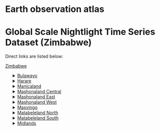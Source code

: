 # Earth observation atlas
 # Global Scale Nightlight Time Series Dataset (Zimbabwe)
Direct links are listed below:

<a href="https://eoatlas-nightlight.s3.amazonaws.com/eoatlas-monthly-nightlight-00183.csv">Zimbabwe</a>
<ul>
<details>
<summary><a href="https://eoatlas-nightlight.s3.amazonaws.com/eoatlas-monthly-nightlight-03135.csv">Bulawayo</a></summary>
<ul>
<ol>
<li><a href="https://eoatlas-nightlight.s3.amazonaws.com/eoatlas-monthly-nightlight-49154.csv">Bulawayo</a></li></ul>
</ol>
</details>
<details>
<summary><a href="https://eoatlas-nightlight.s3.amazonaws.com/eoatlas-monthly-nightlight-03136.csv">Harare</a></summary>
<ul>
<ol>
<li><a href="https://eoatlas-nightlight.s3.amazonaws.com/eoatlas-monthly-nightlight-49167.csv">Chitungwiza</a></li><li><a href="https://eoatlas-nightlight.s3.amazonaws.com/eoatlas-monthly-nightlight-49169.csv">Epworth</a></li><li><a href="https://eoatlas-nightlight.s3.amazonaws.com/eoatlas-monthly-nightlight-49180.csv">Harare</a></li><li><a href="https://eoatlas-nightlight.s3.amazonaws.com/eoatlas-monthly-nightlight-49181.csv">Harare Rural</a></li></ul>
</ol>
</details>
<details>
<summary><a href="https://eoatlas-nightlight.s3.amazonaws.com/eoatlas-monthly-nightlight-03137.csv">Manicaland</a></summary>
<ul>
<ol>
<li><a href="https://eoatlas-nightlight.s3.amazonaws.com/eoatlas-monthly-nightlight-49153.csv">Buhera</a></li><li><a href="https://eoatlas-nightlight.s3.amazonaws.com/eoatlas-monthly-nightlight-49160.csv">Chimanimani</a></li><li><a href="https://eoatlas-nightlight.s3.amazonaws.com/eoatlas-monthly-nightlight-49162.csv">Chipinge</a></li><li><a href="https://eoatlas-nightlight.s3.amazonaws.com/eoatlas-monthly-nightlight-49163.csv">Chipinge Urban</a></li><li><a href="https://eoatlas-nightlight.s3.amazonaws.com/eoatlas-monthly-nightlight-49195.csv">Makoni</a></li><li><a href="https://eoatlas-nightlight.s3.amazonaws.com/eoatlas-monthly-nightlight-49209.csv">Mutare</a></li><li><a href="https://eoatlas-nightlight.s3.amazonaws.com/eoatlas-monthly-nightlight-49210.csv">Mutare Urban</a></li><li><a href="https://eoatlas-nightlight.s3.amazonaws.com/eoatlas-monthly-nightlight-49211.csv">Mutasa</a></li><li><a href="https://eoatlas-nightlight.s3.amazonaws.com/eoatlas-monthly-nightlight-49217.csv">Nyanga</a></li><li><a href="https://eoatlas-nightlight.s3.amazonaws.com/eoatlas-monthly-nightlight-49220.csv">Rusape</a></li></ul>
</ol>
</details>
<details>
<summary><a href="https://eoatlas-nightlight.s3.amazonaws.com/eoatlas-monthly-nightlight-03138.csv">Mashonaland Central</a></summary>
<ul>
<ol>
<li><a href="https://eoatlas-nightlight.s3.amazonaws.com/eoatlas-monthly-nightlight-49149.csv">Bindura</a></li><li><a href="https://eoatlas-nightlight.s3.amazonaws.com/eoatlas-monthly-nightlight-49150.csv">Bindura Urban</a></li><li><a href="https://eoatlas-nightlight.s3.amazonaws.com/eoatlas-monthly-nightlight-49156.csv">Centenary/ Muzarabani</a></li><li><a href="https://eoatlas-nightlight.s3.amazonaws.com/eoatlas-monthly-nightlight-49174.csv">Guruve</a></li><li><a href="https://eoatlas-nightlight.s3.amazonaws.com/eoatlas-monthly-nightlight-49202.csv">Mazowe</a></li><li><a href="https://eoatlas-nightlight.s3.amazonaws.com/eoatlas-monthly-nightlight-49204.csv">Mbire</a></li><li><a href="https://eoatlas-nightlight.s3.amazonaws.com/eoatlas-monthly-nightlight-49206.csv">Mount Darwin</a></li><li><a href="https://eoatlas-nightlight.s3.amazonaws.com/eoatlas-monthly-nightlight-49213.csv">Mvurwi</a></li><li><a href="https://eoatlas-nightlight.s3.amazonaws.com/eoatlas-monthly-nightlight-49221.csv">Rushinga</a></li><li><a href="https://eoatlas-nightlight.s3.amazonaws.com/eoatlas-monthly-nightlight-49225.csv">Shamva</a></li></ul>
</ol>
</details>
<details>
<summary><a href="https://eoatlas-nightlight.s3.amazonaws.com/eoatlas-monthly-nightlight-03139.csv">Mashonaland East</a></summary>
<ul>
<ol>
<li><a href="https://eoatlas-nightlight.s3.amazonaws.com/eoatlas-monthly-nightlight-49159.csv">Chikomba</a></li><li><a href="https://eoatlas-nightlight.s3.amazonaws.com/eoatlas-monthly-nightlight-49173.csv">Goromonzi</a></li><li><a href="https://eoatlas-nightlight.s3.amazonaws.com/eoatlas-monthly-nightlight-49185.csv">Hwedza</a></li><li><a href="https://eoatlas-nightlight.s3.amazonaws.com/eoatlas-monthly-nightlight-49197.csv">Marondera</a></li><li><a href="https://eoatlas-nightlight.s3.amazonaws.com/eoatlas-monthly-nightlight-49198.csv">Marondera Urban</a></li><li><a href="https://eoatlas-nightlight.s3.amazonaws.com/eoatlas-monthly-nightlight-49207.csv">Mudzi</a></li><li><a href="https://eoatlas-nightlight.s3.amazonaws.com/eoatlas-monthly-nightlight-49208.csv">Murehwa</a></li><li><a href="https://eoatlas-nightlight.s3.amazonaws.com/eoatlas-monthly-nightlight-49212.csv">Mutoko</a></li><li><a href="https://eoatlas-nightlight.s3.amazonaws.com/eoatlas-monthly-nightlight-49222.csv">Ruwa</a></li><li><a href="https://eoatlas-nightlight.s3.amazonaws.com/eoatlas-monthly-nightlight-49224.csv">Seke</a></li><li><a href="https://eoatlas-nightlight.s3.amazonaws.com/eoatlas-monthly-nightlight-49231.csv">Uzumba Maramba Pfungwe</a></li></ul>
</ol>
</details>
<details>
<summary><a href="https://eoatlas-nightlight.s3.amazonaws.com/eoatlas-monthly-nightlight-03140.csv">Mashonaland West</a></summary>
<ul>
<ol>
<li><a href="https://eoatlas-nightlight.s3.amazonaws.com/eoatlas-monthly-nightlight-49157.csv">Chegutu</a></li><li><a href="https://eoatlas-nightlight.s3.amazonaws.com/eoatlas-monthly-nightlight-49158.csv">Chegutu Urban</a></li><li><a href="https://eoatlas-nightlight.s3.amazonaws.com/eoatlas-monthly-nightlight-49161.csv">Chinhoyi</a></li><li><a href="https://eoatlas-nightlight.s3.amazonaws.com/eoatlas-monthly-nightlight-49182.csv">Hurungwe</a></li><li><a href="https://eoatlas-nightlight.s3.amazonaws.com/eoatlas-monthly-nightlight-49187.csv">Kadoma Urban</a></li><li><a href="https://eoatlas-nightlight.s3.amazonaws.com/eoatlas-monthly-nightlight-49188.csv">Kariba</a></li><li><a href="https://eoatlas-nightlight.s3.amazonaws.com/eoatlas-monthly-nightlight-49189.csv">Kariba Urban</a></li><li><a href="https://eoatlas-nightlight.s3.amazonaws.com/eoatlas-monthly-nightlight-49190.csv">Karoi</a></li><li><a href="https://eoatlas-nightlight.s3.amazonaws.com/eoatlas-monthly-nightlight-49194.csv">Makonde</a></li><li><a href="https://eoatlas-nightlight.s3.amazonaws.com/eoatlas-monthly-nightlight-49205.csv">Mhondoro-Ngezi</a></li><li><a href="https://eoatlas-nightlight.s3.amazonaws.com/eoatlas-monthly-nightlight-49216.csv">Norton</a></li><li><a href="https://eoatlas-nightlight.s3.amazonaws.com/eoatlas-monthly-nightlight-49223.csv">Sanyati</a></li><li><a href="https://eoatlas-nightlight.s3.amazonaws.com/eoatlas-monthly-nightlight-49234.csv">Zvimba</a></li></ul>
</ol>
</details>
<details>
<summary><a href="https://eoatlas-nightlight.s3.amazonaws.com/eoatlas-monthly-nightlight-03141.csv">Masvingo</a></summary>
<ul>
<ol>
<li><a href="https://eoatlas-nightlight.s3.amazonaws.com/eoatlas-monthly-nightlight-49148.csv">Bikita</a></li><li><a href="https://eoatlas-nightlight.s3.amazonaws.com/eoatlas-monthly-nightlight-49164.csv">Chiredzi</a></li><li><a href="https://eoatlas-nightlight.s3.amazonaws.com/eoatlas-monthly-nightlight-49165.csv">Chiredzi Urban</a></li><li><a href="https://eoatlas-nightlight.s3.amazonaws.com/eoatlas-monthly-nightlight-49168.csv">Chivi</a></li><li><a href="https://eoatlas-nightlight.s3.amazonaws.com/eoatlas-monthly-nightlight-49175.csv">Gutu</a></li><li><a href="https://eoatlas-nightlight.s3.amazonaws.com/eoatlas-monthly-nightlight-49199.csv">Masvingo</a></li><li><a href="https://eoatlas-nightlight.s3.amazonaws.com/eoatlas-monthly-nightlight-49200.csv">Masvingo Urban</a></li><li><a href="https://eoatlas-nightlight.s3.amazonaws.com/eoatlas-monthly-nightlight-49214.csv">Mwenezi</a></li><li><a href="https://eoatlas-nightlight.s3.amazonaws.com/eoatlas-monthly-nightlight-49233.csv">Zaka</a></li></ul>
</ol>
</details>
<details>
<summary><a href="https://eoatlas-nightlight.s3.amazonaws.com/eoatlas-monthly-nightlight-03142.csv">Matabeleland North</a></summary>
<ul>
<ol>
<li><a href="https://eoatlas-nightlight.s3.amazonaws.com/eoatlas-monthly-nightlight-49151.csv">Binga</a></li><li><a href="https://eoatlas-nightlight.s3.amazonaws.com/eoatlas-monthly-nightlight-49152.csv">Bubi</a></li><li><a href="https://eoatlas-nightlight.s3.amazonaws.com/eoatlas-monthly-nightlight-49183.csv">Hwange</a></li><li><a href="https://eoatlas-nightlight.s3.amazonaws.com/eoatlas-monthly-nightlight-49184.csv">Hwange Urban</a></li><li><a href="https://eoatlas-nightlight.s3.amazonaws.com/eoatlas-monthly-nightlight-49193.csv">Lupane</a></li><li><a href="https://eoatlas-nightlight.s3.amazonaws.com/eoatlas-monthly-nightlight-49215.csv">Nkayi</a></li><li><a href="https://eoatlas-nightlight.s3.amazonaws.com/eoatlas-monthly-nightlight-49228.csv">Tsholotsho</a></li><li><a href="https://eoatlas-nightlight.s3.amazonaws.com/eoatlas-monthly-nightlight-49229.csv">Umguza</a></li><li><a href="https://eoatlas-nightlight.s3.amazonaws.com/eoatlas-monthly-nightlight-49232.csv">Victoria Falls</a></li></ul>
</ol>
</details>
<details>
<summary><a href="https://eoatlas-nightlight.s3.amazonaws.com/eoatlas-monthly-nightlight-03143.csv">Matabeleland South</a></summary>
<ul>
<ol>
<li><a href="https://eoatlas-nightlight.s3.amazonaws.com/eoatlas-monthly-nightlight-49146.csv">Beitbridge</a></li><li><a href="https://eoatlas-nightlight.s3.amazonaws.com/eoatlas-monthly-nightlight-49147.csv">Beitbridge Urban</a></li><li><a href="https://eoatlas-nightlight.s3.amazonaws.com/eoatlas-monthly-nightlight-49155.csv">Bulilima</a></li><li><a href="https://eoatlas-nightlight.s3.amazonaws.com/eoatlas-monthly-nightlight-49176.csv">Gwanda</a></li><li><a href="https://eoatlas-nightlight.s3.amazonaws.com/eoatlas-monthly-nightlight-49177.csv">Gwanda Urban</a></li><li><a href="https://eoatlas-nightlight.s3.amazonaws.com/eoatlas-monthly-nightlight-49186.csv">Insiza</a></li><li><a href="https://eoatlas-nightlight.s3.amazonaws.com/eoatlas-monthly-nightlight-49196.csv">Mangwe</a></li><li><a href="https://eoatlas-nightlight.s3.amazonaws.com/eoatlas-monthly-nightlight-49201.csv">Matobo</a></li><li><a href="https://eoatlas-nightlight.s3.amazonaws.com/eoatlas-monthly-nightlight-49218.csv">Plumtree</a></li><li><a href="https://eoatlas-nightlight.s3.amazonaws.com/eoatlas-monthly-nightlight-49230.csv">Umzingwane</a></li></ul>
</ol>
</details>
<details>
<summary><a href="https://eoatlas-nightlight.s3.amazonaws.com/eoatlas-monthly-nightlight-03144.csv">Midlands</a></summary>
<ul>
<ol>
<li><a href="https://eoatlas-nightlight.s3.amazonaws.com/eoatlas-monthly-nightlight-49166.csv">Chirumhanzu</a></li><li><a href="https://eoatlas-nightlight.s3.amazonaws.com/eoatlas-monthly-nightlight-49170.csv">Gokwe North</a></li><li><a href="https://eoatlas-nightlight.s3.amazonaws.com/eoatlas-monthly-nightlight-49171.csv">Gokwe South</a></li><li><a href="https://eoatlas-nightlight.s3.amazonaws.com/eoatlas-monthly-nightlight-49172.csv">Gokwe South Urban</a></li><li><a href="https://eoatlas-nightlight.s3.amazonaws.com/eoatlas-monthly-nightlight-49178.csv">Gweru</a></li><li><a href="https://eoatlas-nightlight.s3.amazonaws.com/eoatlas-monthly-nightlight-49179.csv">Gweru Urban</a></li><li><a href="https://eoatlas-nightlight.s3.amazonaws.com/eoatlas-monthly-nightlight-49191.csv">Kwekwe</a></li><li><a href="https://eoatlas-nightlight.s3.amazonaws.com/eoatlas-monthly-nightlight-49192.csv">Kwekwe Urban</a></li><li><a href="https://eoatlas-nightlight.s3.amazonaws.com/eoatlas-monthly-nightlight-49203.csv">Mberengwa</a></li><li><a href="https://eoatlas-nightlight.s3.amazonaws.com/eoatlas-monthly-nightlight-49219.csv">Redcliff</a></li><li><a href="https://eoatlas-nightlight.s3.amazonaws.com/eoatlas-monthly-nightlight-49226.csv">Shurugwi</a></li><li><a href="https://eoatlas-nightlight.s3.amazonaws.com/eoatlas-monthly-nightlight-49227.csv">Shurugwi Town</a></li><li><a href="https://eoatlas-nightlight.s3.amazonaws.com/eoatlas-monthly-nightlight-49235.csv">Zvishavane</a></li><li><a href="https://eoatlas-nightlight.s3.amazonaws.com/eoatlas-monthly-nightlight-49236.csv">Zvishavane Urban</a></li></ul>
</ol>
</details>
